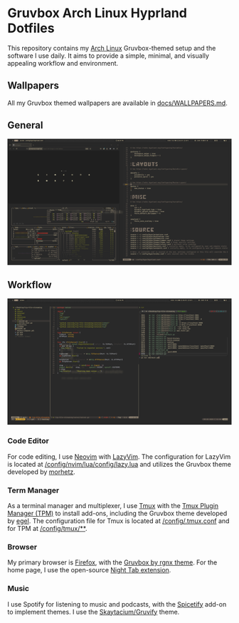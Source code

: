 # Gruvbox Arch Linux Hyprland Dotfiles

This repository contains my [Arch Linux](https://archlinux.org/) Gruvbox-themed setup and the software I use daily. It aims to provide a simple, minimal, and visually appealing workflow and environment.

## Wallpapers

All my Gruvbox themed wallpapers are available in [docs/WALLPAPERS.md](docs/WALLPAPERS.md).

## General

![General](images/general.png)

## Workflow

![Workflow](/images/workflow.png)

### Code Editor

For code editing, I use [Neovim](https://github.com/neovim/neovim) with [LazyVim](https://www.lazyvim.org/). The configuration for LazyVim is located at [/config/nvim/lua/config/lazy.lua](/config/nvim/lua/config/lazy.lua) and utilizes the Gruvbox theme developed by [morhetz](https://github.com/morhetz/gruvbox).

### Term Manager

As a terminal manager and multiplexer, I use [Tmux](https://github.com/tmux/tmux/wiki) with the [Tmux Plugin Manager (TPM)](https://github.com/tmux-plugins/tpm) to install add-ons, including the Gruvbox theme developed by [egel](https://github.com/egel/tmux-gruvbox). The configuration file for Tmux is located at [/config/.tmux.conf](/config/.tmux.conf) and for TPM at [/config/tmux/**](/config/tmux/).

### Browser

My primary browser is [Firefox](https://www.mozilla.org/en-US/), with the [Gruvbox by rgnx theme](https://addons.mozilla.org/en-US/firefox/addon/gruvboxtheme/?utm_source=addons.mozilla.org&utm_medium=referral&utm_content=search). For the home page, I use the open-source [Night Tab extension](https://github.com/zombieFox/nightTab).

### Music

I use Spotify for listening to music and podcasts, with the [Spicetify](https://github.com/spicetify) add-on to implement themes. I use the [Skaytacium/Gruvify](https://github.com/Skaytacium/Gruvify) theme.